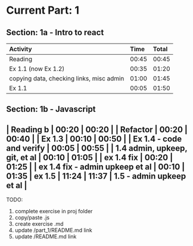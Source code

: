 # Current Part: 1

## Section: 1a - Intro to react

| Activity                                  | Time  | Total |
|:---------                                 |:------|:------|
| Reading                                   | 00:45 | 00:45 |
| Ex 1.1 (now Ex 1.2)                       | 00:35 | 01:20 |
| copying data, checking links, misc admin  | 01:00 | 01:45 |
| Ex 1.1                                    | 00:05 | 01:50 |

## Section: 1b - Javascript

| Reading b                                 | 00:20 | 00:20 |
| Refactor                                  | 00:20 | 00:40 |
| Ex 1.3                                    | 00:10 | 00:50 |
| Ex 1.4 - code and verify                  | 00:05 | 00:55 |
| 1.4 admin, upkeep, git, et al             | 00:10 | 01:05 |
| ex 1.4 fix                                | 00:20 | 01:25 |
| ex 1.4 fix - admin upkeep et al           | 00:10 | 01:35 
| ex 1.5                                    | 11:24 | 11:37
| 1.5 - admin upkeep et al                  |
---

TODO:
1. complete exercise in proj folder
2. copy/paste .js
3. create exercise .md
4. update /part_1/README.md link
5. update /README.md link